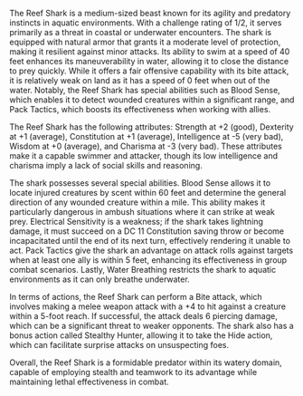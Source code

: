 The Reef Shark is a medium-sized beast known for its agility and predatory instincts in aquatic environments. With a challenge rating of 1/2, it serves primarily as a threat in coastal or underwater encounters. The shark is equipped with natural armor that grants it a moderate level of protection, making it resilient against minor attacks. Its ability to swim at a speed of 40 feet enhances its maneuverability in water, allowing it to close the distance to prey quickly. While it offers a fair offensive capability with its bite attack, it is relatively weak on land as it has a speed of 0 feet when out of the water. Notably, the Reef Shark has special abilities such as Blood Sense, which enables it to detect wounded creatures within a significant range, and Pack Tactics, which boosts its effectiveness when working with allies.

The Reef Shark has the following attributes: Strength at +2 (good), Dexterity at +1 (average), Constitution at +1 (average), Intelligence at -5 (very bad), Wisdom at +0 (average), and Charisma at -3 (very bad). These attributes make it a capable swimmer and attacker, though its low intelligence and charisma imply a lack of social skills and reasoning.

The shark possesses several special abilities. Blood Sense allows it to locate injured creatures by scent within 60 feet and determine the general direction of any wounded creature within a mile. This ability makes it particularly dangerous in ambush situations where it can strike at weak prey. Electrical Sensitivity is a weakness; if the shark takes lightning damage, it must succeed on a DC 11 Constitution saving throw or become incapacitated until the end of its next turn, effectively rendering it unable to act. Pack Tactics give the shark an advantage on attack rolls against targets when at least one ally is within 5 feet, enhancing its effectiveness in group combat scenarios. Lastly, Water Breathing restricts the shark to aquatic environments as it can only breathe underwater.

In terms of actions, the Reef Shark can perform a Bite attack, which involves making a melee weapon attack with a +4 to hit against a creature within a 5-foot reach. If successful, the attack deals 6 piercing damage, which can be a significant threat to weaker opponents. The shark also has a bonus action called Stealthy Hunter, allowing it to take the Hide action, which can facilitate surprise attacks on unsuspecting foes.

Overall, the Reef Shark is a formidable predator within its watery domain, capable of employing stealth and teamwork to its advantage while maintaining lethal effectiveness in combat.